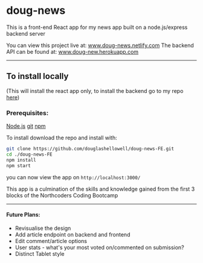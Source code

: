 # doug-news

This is a front-end React app for my news app built on a node.js/express backend server

You can view this project live at: www.doug-news.netlify.com
The backend API can be found at: www.doug-new.herokuapp.com

---

## To install locally

(This will install the react app only, to install the backend go to my repo [here](https://github.com/douglashellowell/nc-news))

### Prerequisites:

[Node.js](https://nodejs.org/en/)
[git](https://git-scm.com/)
[npm](https://www.npmjs.com/)

To install download the repo and install with:

```bash
git clone https://github.com/douglashellowell/doug-news-FE.git
cd ./doug-news-FE
npm install
npm start
```

you can now view the app on `http://localhost:3000/`

This app is a culmination of the skills and knowledge gained from the first 3 blocks of the Northcoders Coding Bootcamp

---

#### Future Plans:

- Revisualise the design
- Add article endpoint on backend and frontend
- Edit comment/article options
- User stats - what's your most voted on/commented on submission?
- Distinct Tablet style

